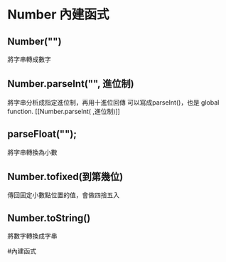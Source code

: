 # Number 內建函式
## Number("")
將字串轉成數字

## Number.parseInt("", 進位制)
將字串分析成指定進位制，再用十進位回傳
可以寫成parseInt()，也是 global function.
[[Number.parseInt( ,進位制)]]

## parseFloat("");
將字串轉換為小數

## Number.tofixed(到第幾位)
傳回固定小數點位置的值，會做四捨五入

## Number.toString()
將數字轉換成字串

#內建函式
